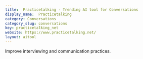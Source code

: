 ```yaml
---
title:  Practicetalking - Trending AI tool for Conversations
display_name:  Practicetalking
category: Conversations
category_slug: conversations
key: practicetalking_net
website: https://www.practicetalking.net/
layout: aitool
---
```


Improve interviewing and communication practices.
